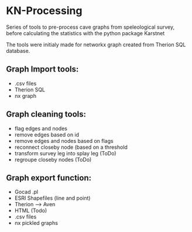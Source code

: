# KN-Processing
Series of tools to pre-process cave graphs from speleological survey, before calculating the statistics with the python package Karstnet

The tools were initialy made for networkx graph created from Therion SQL database. 
## Graph Import tools:
- .csv files
- Therion SQL 
- nx graph


## Graph cleaning tools:
- flag edges and nodes
- remove edges based on id
- remove edges and nodes based on flags
- reconnect closeby node (based on a threshold
- transform survey leg into splay leg (ToDo)
- regroupe closeby nodes (ToDo)


## Graph export function:
- Gocad .pl
- ESRI Shapefiles (line and point)
- Therion --> Aven
- HTML (Todo)
- .csv files
- nx pickled graphs
